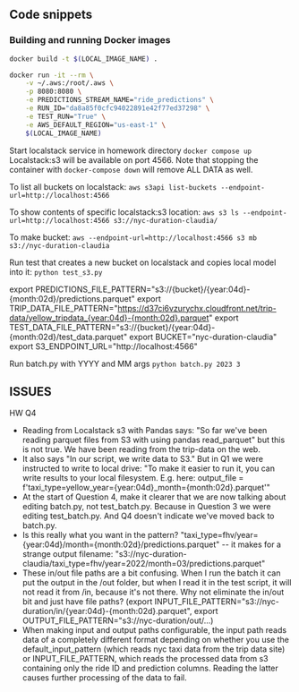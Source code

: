 ## Code snippets

### Building and running Docker images

```bash
docker build -t $(LOCAL_IMAGE_NAME) .
```

```bash
docker run -it --rm \
    -v ~/.aws:/root/.aws \
    -p 8080:8080 \
    -e PREDICTIONS_STREAM_NAME="ride_predictions" \
    -e RUN_ID="da8a85f0cfc94022891e42f77ed37298" \
    -e TEST_RUN="True" \
    -e AWS_DEFAULT_REGION="us-east-1" \
    $(LOCAL_IMAGE_NAME)
```

Start localstack service in homework directory
`docker compose up`
Localstack:s3 will be available on port 4566. Note that stopping the container with `docker-compose down` will remove ALL DATA as well.

To list all buckets on localstack:
`aws s3api list-buckets --endpoint-url=http://localhost:4566`

To show contents of specific localstack:s3 location:
`aws s3 ls --endpoint-url=http://localhost:4566 s3://nyc-duration-claudia/`

To make bucket:
`aws --endpoint-url=http://localhost:4566 s3 mb s3://nyc-duration-claudia`

Run test that creates a new bucket on localstack and copies local model into it:
`python test_s3.py`

export PREDICTIONS_FILE_PATTERN="s3://{bucket}/{year:04d}-{month:02d}/predictions.parquet"
export TRIP_DATA_FILE_PATTERN="https://d37ci6vzurychx.cloudfront.net/trip-data/yellow_tripdata_{year:04d}-{month:02d}.parquet"
export TEST_DATA_FILE_PATTERN="s3://{bucket}/{year:04d}-{month:02d}/test_data.parquet"
export BUCKET="nyc-duration-claudia"
export S3_ENDPOINT_URL="http://localhost:4566"

Run batch.py with YYYY and MM args
`python batch.py 2023 3`

## ISSUES
HW Q4
* Reading from Localstack s3 with Pandas says: "So far we've been reading parquet files from S3 with using pandas read_parquet" but this is not true. We have been reading from the trip-data on the web.
* It also says "In our script, we write data to S3." But in Q1 we were instructed to write to local drive: "To make it easier to run it, you can write results to your local filesystem. E.g. here: output_file = f'taxi_type=yellow_year={year:04d}_month={month:02d}.parquet'"
* At the start of Question 4, make it clearer that we are now talking about editing batch.py, not test_batch.py. Because in Question 3 we were editing test_batch.py. And Q4 doesn't indicate we've moved back to batch.py.
* Is this really what you want in the pattern? "taxi_type=fhv/year={year:04d}/month={month:02d}/predictions.parquet" -- it makes for a strange output filename: "s3://nyc-duration-claudia/taxi_type=fhv/year=2022/month=03/predictions.parquet"
* These in/out file paths are a bit confusing. When I run the batch it can put the output in the /out folder, but when I read it in the test script, it will not read it from /in, because it's not there. Why not eliminate the in/out bit and just have file paths? (export INPUT_FILE_PATTERN="s3://nyc-duration/in/{year:04d}-{month:02d}.parquet", export OUTPUT_FILE_PATTERN="s3://nyc-duration/out/...)
* When making input and output paths configurable, the input path reads data of a completely different format depending on whether you use the default_input_pattern (which reads nyc taxi data from the trip data site) or INPUT_FILE_PATTERN, which reads the processed data from s3 containing only the ride ID and prediction columns. Reading the latter causes further processing of the data to fail.
